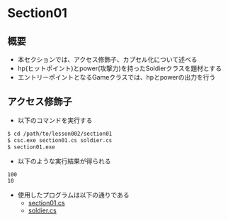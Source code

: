# Section01

## 概要

- 本セクションでは、アクセス修飾子、カプセル化について述べる
- hp(ヒットポイント)とpower(攻撃力)を持ったSoldierクラスを題材とする
- エントリーポイントとなるGameクラスでは、hpとpowerの出力を行う

## アクセス修飾子

- 以下のコマンドを実行する

```sh
$ cd /path/to/lesson002/section01
$ csc.exe section01.cs soldier.cs
$ section01.exe
```

- 以下のような実行結果が得られる

```
100
10
```

- 使用したプログラムは以下の通りである
  - [section01.cs](./section01.cs)
  - [soldier.cs](./soldier.cs)

